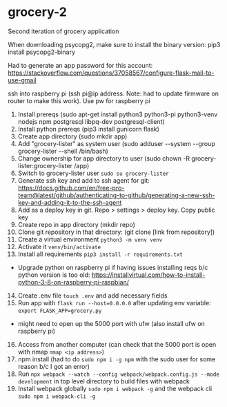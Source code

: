 # grocery-2
Second iteration of grocery application


When downloading psycopg2, make sure to install the binary version: pip3 install psycopg2-binary


Had to generate an app password for this account: 
https://stackoverflow.com/questions/37058567/configure-flask-mail-to-use-gmail


ssh into raspberry pi (ssh pi@ip address. Note: had to update firmware on router to make this work). Use pw for raspberry pi

1) Install prereqs (sudo apt-get install python3 python3-pi python3-venv nodejs npm postgresql libpq-dev postgresql-client)
2) Install python prereqs (pip3 install gunicorn flask)
3) Create app directory (sudo mkdir app)
4) Add "grocery-lister" as system user (sudo adduser --system --group grocery-lister --shell /bin/bash)
5) Change ownership for app directory to user (sudo chown -R grocery-lister:grocery-lister /app)
6) Switch to grocery-lister user `sudo su grocery-lister`
7) Generate ssh key and add to ssh agent for git: https://docs.github.com/en/free-pro-team@latest/github/authenticating-to-github/generating-a-new-ssh-key-and-adding-it-to-the-ssh-agent
8) Add as a deploy key in git. Repo > settings > deploy key. Copy public key
9) Create repo in app directory (mkdir repo)
10) Clone git repository in that directory: (git clone [link from repository])
11) Create a virtual environment `python3 -m venv venv`
12) Activate it `venv/bin/activate`
13) Install all requirements `pip3 install -r requirements.txt`
- Upgrade python on raspberry pi if having issues installing reqs b/c python version is too old: https://installvirtual.com/how-to-install-python-3-8-on-raspberry-pi-raspbian/
14) Create .env file `touch .env` and add necessary fields
15) Run app with `flask run --host=0.0.0.0` after updating env variable: `export FLASK_APP=grocery.py`
- might need to open up the 5000 port with ufw (also install ufw on raspberry pi)
16) Access from another computer (can check that the 5000 port is open with nmap `nmap <ip address>`)
17) npm install (had to do `sudo npm i -g npm` with the sudo user for some reason b/c I got an error)
18) Run `npx webpack --watch --config webpack/webpack.config.js --mode development` in top level directory to build files with webpack
19) Install webpack globally `sudo npm i webpack -g` and the webpack cli `sudo npm i webpack-cli -g`

